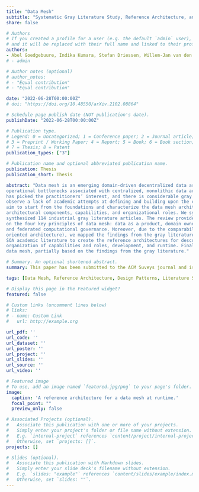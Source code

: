 ```yaml
---
title: "Data Mesh"
subtitle: "Systematic Gray Literature Study, Reference Architecture, and Cloud-based Instantiation at ASML"
share: false

# Authors
# If you created a profile for a user (e.g. the default `admin` user), write the username (folder name) here
# and it will be replaced with their full name and linked to their profile.
authors:
- Abel Goedgebuure, Indika Kumara, Stefan Driessen, Willem-Jan van den Hevuvel, Geert Monsieur, Damian Tamburri, Dario Di Nucci
# - admin

# Author notes (optional)
# author_notes:
# - "Equal contribution"
# - "Equal contribution"

date: "2022-06-28T00:00:00Z"
# doi: "https://doi.org/10.48550/arXiv.2102.08864"

# Schedule page publish date (NOT publication's date).
publishDate: "2022-06-28T00:00:00Z"

# Publication type.
# Legend: 0 = Uncategorized; 1 = Conference paper; 2 = Journal article;
# 3 = Preprint / Working Paper; 4 = Report; 5 = Book; 6 = Book section;
# 7 = Thesis; 8 = Patent
publication_types: ["3"]

# Publication name and optional abbreviated publication name.
publication: Thesis
publication_short: Thesis

abstract: "Data mesh is an emerging domain-driven decentralized data architecture that aims to minimize or avoid
operational bottlenecks associated with centralized, monolithic data architectures in enterprises. The topic
has picked the practitioners’ interest, and there is considerable gray literature on it. At the same time, we
observe a lack of academic attempts at defining and building upon the concept. Hence, in this article, we
aim to start from the foundations and characterize the data mesh architecture regarding its design principles,
architectural components, capabilities, and organizational roles. We systematically collected, analyzed, and
synthesized 114 industrial gray literature articles. The review provides insights into practitioners’ perspectives
on the four key principles of data mesh: data as a product, domain ownership of data, self-serve data platform,
and federated computational governance. Moreover, due to the comparability of data mesh and SOA (service-
oriented architecture), we mapped the findings from the gray literature into the reference architectures from the
SOA academic literature to create the reference architectures for describing three key dimensions of data mesh:
organization of capabilities and roles, development, and runtime. Finally, we discuss open research issues in
data mesh, partially based on the findings from the gray literature."

# Summary. An optional shortened abstract.
summary: This paper has been submitted to the ACM Suveys journal and is currently being reviewed.

tags: [Data Mesh, Reference Architecture, Design Patterns, Literature Study]

# Display this page in the Featured widget?
featured: false

# Custom links (uncomment lines below)
# links:
# - name: Custom Link
#   url: http://example.org

url_pdf: ''
url_code: ''
url_dataset: ''
url_poster: ''
url_project: ''
url_slides: ''
url_source: ''
url_video: ''

# Featured image
# To use, add an image named `featured.jpg/png` to your page's folder.
image:
  caption: 'A reference architecture for a data mesh at runtime.'
  focal_point: ""
  preview_only: false

# Associated Projects (optional).
#   Associate this publication with one or more of your projects.
#   Simply enter your project's folder or file name without extension.
#   E.g. `internal-project` references `content/project/internal-project/index.md`.
#   Otherwise, set `projects: []`.
projects: []

# Slides (optional).
#   Associate this publication with Markdown slides.
#   Simply enter your slide deck's filename without extension.
#   E.g. `slides: "example"` references `content/slides/example/index.md`.
#   Otherwise, set `slides: ""`.
---
```


<!-- Supplementary notes can be added here, including [code, math, and images](https://wowchemy.com/docs/writing-markdown-latex/). -->
